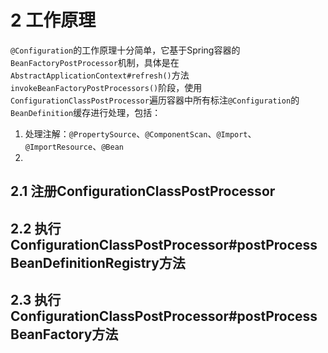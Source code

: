
# 2 工作原理
`@Configuration`的工作原理十分简单，它基于Spring容器的`BeanFactoryPostProcessor`机制，具体是在`AbstractApplicationContext#refresh()`方法`invokeBeanFactoryPostProcessors()`阶段，使用`ConfigurationClassPostProcessor`遍历容器中所有标注`@Configuration`的`BeanDefinition`缓存进行处理，包括：
1. 处理注解：`@PropertySource`、`@ComponentScan`、`@Import`、`@ImportResource`、`@Bean`
2. 

## 2.1 注册ConfigurationClassPostProcessor

## 2.2 执行ConfigurationClassPostProcessor#postProcessBeanDefinitionRegistry方法

## 2.3 执行ConfigurationClassPostProcessor#postProcessBeanFactory方法